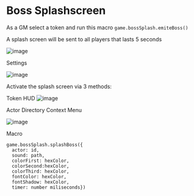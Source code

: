 # Boss Splashscreen

As a GM select a token and run this macro 
```game.bossSplash.emiteBoss()```

A splash screen will be sent to all players that lasts 5 seconds

![image](https://github.com/jsavko/boss-splash/assets/192591/3adc43a2-9b31-4545-b582-edfeb87cd853)

Settings

![image](https://github.com/jsavko/boss-splash/assets/192591/788b1ca7-4f05-47b7-b2d3-458f5aa75fe3)

Activate the splash screen via 3 methods:

Token HUD
![image](https://github.com/jsavko/boss-splash/assets/192591/a10cd2c2-cb84-4399-ac86-343b7de26fb6)


Actor Directory Context Menu

![image](https://github.com/jsavko/boss-splash/assets/192591/f16c999e-eeb1-4982-81d7-d576ea41e00e)


Macro

```
game.bossSplash.splashBoss({
  actor: id,
  sound: path,
  colorFirst: hexColor,
  colorSecond:hexColor,
  colorThird: hexColor,
  fontColor: hexColor,
  fontShadow: hexColor,
  timer: number miliseconds})
  ```